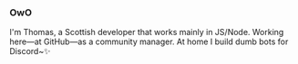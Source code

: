 ### OwO

I'm Thomas, a Scottish developer that works mainly in JS/Node. Working here—at GitHub—as a community manager. At home I build dumb bots for Discord~✨
